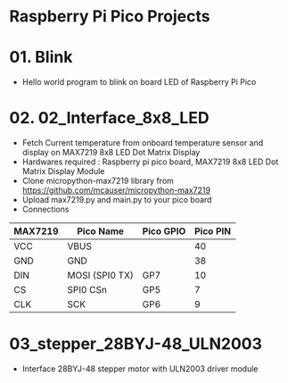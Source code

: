# Raspberry Pi Pico Projects

# 01. Blink
* Hello world program to blink on board LED of Raspberry Pi Pico

# 02. 02_Interface_8x8_LED
* Fetch Current temperature from onboard temperature sensor and display on MAX7219 8x8 LED Dot Matrix Display
* Hardwares required : Raspberry pi pico board, MAX7219 8x8 LED Dot Matrix Display Module
* Clone micropython-max7219 library from https://github.com/mcauser/micropython-max7219
* Upload max7219.py and main.py to your pico board
* Connections

|MAX7219|Pico Name|Pico GPIO|Pico PIN|
|-|-|-|-|
|VCC|VBUS||40|
|GND|GND||38|
|DIN|MOSI (SPI0 TX)|GP7|10|
|CS|SPI0 CSn|GP5|7|
|CLK|SCK|GP6|9|

# 03_stepper_28BYJ-48_ULN2003
* Interface 28BYJ-48 stepper motor with ULN2003 driver module
